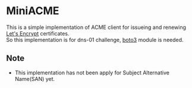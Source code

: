 # MiniACME

This is a simple implementation of ACME client for issueing and renewing [Let's Encrypt](https://letsencrypt.org/) certificates.  
So this implementation is for dns-01 challenge, [boto3](https://aws.amazon.com/jp/sdk-for-python/) module is needed.

## Note

- This implementation has not been apply for Subject Alternative Name(SAN) yet.
